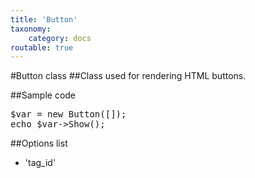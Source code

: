 ```yaml
---
title: 'Button'
taxonomy:
    category: docs
routable: true
---
```


#Button class
##Class used for rendering HTML buttons.

##Sample code
<pre>
$var = new Button([]);
echo $var->Show();
</pre>

##Options list

- 'tag_id'